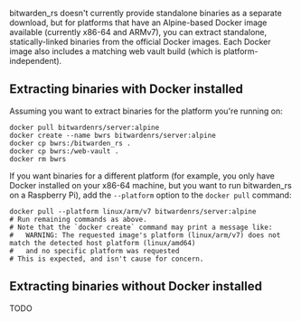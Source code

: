 bitwarden_rs doesn't currently provide standalone binaries as a separate download, but for platforms that have an Alpine-based Docker image available (currently x86-64 and ARMv7), you can extract standalone, statically-linked binaries from the official Docker images. Each Docker image also includes a matching web vault build (which is platform-independent).

## Extracting binaries with Docker installed

Assuming you want to extract binaries for the platform you're running on:
```
docker pull bitwardenrs/server:alpine
docker create --name bwrs bitwardenrs/server:alpine
docker cp bwrs:/bitwarden_rs .
docker cp bwrs:/web-vault .
docker rm bwrs
```

If you want binaries for a different platform (for example, you only have Docker installed on your x86-64 machine, but you want to run bitwarden_rs on a Raspberry Pi), add the `--platform` option to the `docker pull` command:
```
docker pull --platform linux/arm/v7 bitwardenrs/server:alpine
# Run remaining commands as above.
# Note that the `docker create` command may print a message like:
#   WARNING: The requested image's platform (linux/arm/v7) does not match the detected host platform (linux/amd64)
#   and no specific platform was requested
# This is expected, and isn't cause for concern.
```

## Extracting binaries without Docker installed

TODO